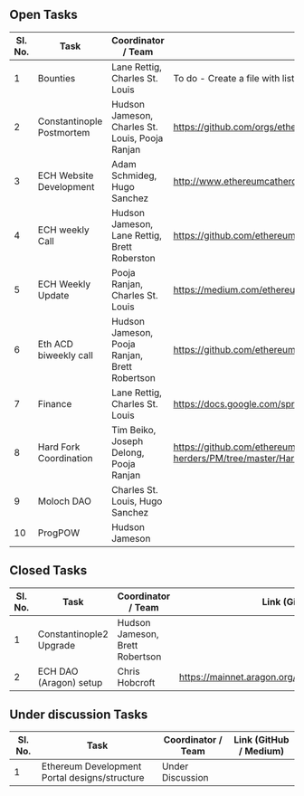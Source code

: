 ## Open Tasks

Sl. No. |	Task	| Coordinator / Team	|Link (GitHub / Medium) 
--------|-------|---------------------|------------------------
1	| Bounties |	Lane Rettig, Charles St. Louis	|  To do - Create a file with list of active Bounties
2	| Constantinople Postmortem	|	Hudson Jameson, Charles St. Louis, Pooja Ranjan	|https://github.com/orgs/ethereum-cat-herders/projects/1	
3	| ECH Website Development	|	Adam Schmideg, Hugo Sanchez	| http://www.ethereumcatherders.com	
4	| ECH weekly Call	|	Hudson Jameson, Lane Rettig, Brett Roberston	| https://github.com/ethereum-cat-herders/PM	
5	| ECH Weekly Update |	Pooja Ranjan, Charles St. Louis	| https://medium.com/ethereum-cat-herders	
6	| Eth ACD biweekly call	|	Hudson Jameson, Pooja Ranjan, Brett Robertson |	https://github.com/ethereum/pm/tree/master/All%20Core%20Devs%20Meetings	
7	| Finance	|	Lane Rettig, Charles St. Louis	|https://docs.google.com/spreadsheets/d/1PMCKHrkD2oGNXnDi6chy9DOFbpXgDRqpNz75PXSzoj4/edit#gid=0	
8	| Hard Fork Coordination	|	Tim Beiko, Joseph Delong, Pooja Ranjan	| https://github.com/ethereum-cat-herders/PM/tree/master/Hard%20Fork%20Planning%20and%20Coordination	
9	|Moloch DAO	|	Charles St. Louis, Hugo Sanchez		|
10|ProgPOW	|	Hudson Jameson	|	


## Closed Tasks

Sl. No. |	Task	| Coordinator / Team	|Link (GitHub / Medium) 
--------|-------|---------------------|------------------------
1	| Constantinople2 Upgrade	| Hudson Jameson, Brett Robertson	|	
2	| ECH DAO (Aragon) setup	|	Chris Hobcroft	|https://mainnet.aragon.org/#/ethereumcatherders.aragonid.eth	


## Under discussion Tasks

Sl. No. |	Task	| Coordinator / Team	|Link (GitHub / Medium) 
--------|-------|---------------------|------------------------
1 | Ethereum Development Portal designs/structure	|Under Discussion	|		
